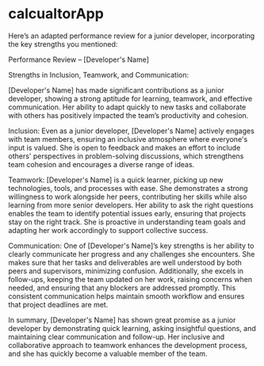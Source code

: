 # calcualtorApp


Here’s an adapted performance review for a junior developer, incorporating the key strengths you mentioned:

Performance Review – [Developer's Name]

Strengths in Inclusion, Teamwork, and Communication:

[Developer's Name] has made significant contributions as a junior developer, showing a strong aptitude for learning, teamwork, and effective communication. Her ability to adapt quickly to new tasks and collaborate with others has positively impacted the team’s productivity and cohesion.

Inclusion:
Even as a junior developer, [Developer's Name] actively engages with team members, ensuring an inclusive atmosphere where everyone's input is valued. She is open to feedback and makes an effort to include others' perspectives in problem-solving discussions, which strengthens team cohesion and encourages a diverse range of ideas.

Teamwork:
[Developer's Name] is a quick learner, picking up new technologies, tools, and processes with ease. She demonstrates a strong willingness to work alongside her peers, contributing her skills while also learning from more senior developers. Her ability to ask the right questions enables the team to identify potential issues early, ensuring that projects stay on the right track. She is proactive in understanding team goals and adapting her work accordingly to support collective success.

Communication:
One of [Developer's Name]’s key strengths is her ability to clearly communicate her progress and any challenges she encounters. She makes sure that her tasks and deliverables are well understood by both peers and supervisors, minimizing confusion. Additionally, she excels in follow-ups, keeping the team updated on her work, raising concerns when needed, and ensuring that any blockers are addressed promptly. This consistent communication helps maintain smooth workflow and ensures that project deadlines are met.

In summary, [Developer's Name] has shown great promise as a junior developer by demonstrating quick learning, asking insightful questions, and maintaining clear communication and follow-up. Her inclusive and collaborative approach to teamwork enhances the development process, and she has quickly become a valuable member of the team.
